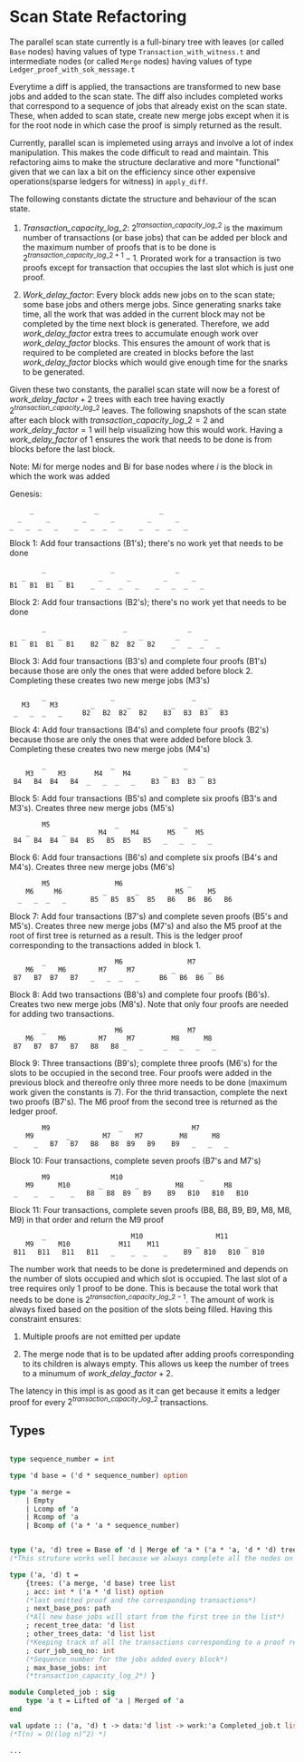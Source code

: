 # Scan State Refactoring

The parallel scan state currently is a full-binary tree with leaves (or called `Base` nodes) having values of type `Transaction_with_witness.t` and intermediate nodes (or called `Merge` nodes) having values of type `Ledger_proof_with_sok_message.t`

Everytime a diff is applied, the transactions are transformed to new base jobs and added to the scan state. The diff also includes completed works that correspond to a sequence of jobs that already exist on the scan state. These, when added to scan state, create new merge jobs except when it is for the root node in which case the proof is simply returned as the result.

Currently, parallel scan is implemeted using arrays and involve a lot of index manipulation. This makes the code difficult to read and maintain. This refactoring aims to make the structure declarative and more "functional" given that we can lax a bit on the efficiency since other expensive operations(sparse ledgers for witness) in `apply_diff`.

The following constants dictate the structure and behaviour of the scan state.

1. *Transaction_capacity_log_2*: $2^{transaction\_capacity\_log\_2}$ is the maximum number of transactions (or base jobs) that can be added per block and the maximum number of proofs that is to be done is $2^{transaction\_capacity\_log\_2 + 1} - 1$. Prorated work for a transaction is two proofs except for transaction that occupies the last slot which is just one proof.

2. *Work_delay_factor*: Every block adds new jobs on to the scan state; some base jobs and others merge jobs. Since generating snarks take time, all the work that was added in the current block may not be completed by the time next block is generated. Therefore, we add *work_delay_factor* extra trees to accumulate enough work over *work_delay_factor* blocks. This ensures the amount of work that is required to be completed are created in blocks before the last *work_delay_factor* blocks which would give enough time for the snarks to be generated.

Given these two constants, the parallel scan state will now be a forest of $work\_delay\_factor+2$ trees with each tree having exactly $2^{transaction\_capacity\_log\_2}$ leaves. The following snapshots of the scan state after each block with $transaction\_capacity\_log\_2=2$ and $work\_delay\_factor=1$ will help visualizing how this would work. Having a *work_delay_factor* of 1 ensures the work that needs to be done is from blocks before the last block.

Note: M*i* for merge nodes and B*i* for base nodes where *i* is the block in which the work was added

Genesis:

         _               _               _
      _      _        _      _        _      _
    _   _  _   _    _   _  _   _    _   _  _   _

Block 1: Add four transactions (B1's); there's no work yet that needs to be done

            _                _               _
       _        _         _      _        _      _
    B1   B1  B1   B1    _   _  _   _    _   _  _   _

Block 2: Add four transactions (B2's); there's no work yet that needs to be done

            _                   _               _
       _        _          _        _        _      _
    B1   B1  B1   B1    B2   B2  B2   B2    _   _  _   _

Block 3: Add four transactions (B3's) and complete four proofs (B1's) because those are only the ones that were added before block 2. Completing these creates two new merge jobs (M3's)

            _                _                   _
       M3     M3        _        _          _        _
     _   _  _   _     B2   B2  B2   B2    B3   B3  B3   B3

Block 4: Add four transactions (B4's) and complete four proofs (B2's) because those are only the ones that were added before block 3. Completing these creates two new merge jobs (M4's)

            _                _                 _
        M3      M3       M4     M4        _        _
     B4   B4  B4   B4  _   _  _   _    B3   B3  B3   B3

Block 5: Add four transactions (B5's) and complete six proofs (B3's and M3's). Creates three new merge jobs (M5's)

            M5                _                _
        _        _        M4      M4       M5     M5
     B4   B4  B4   B4  B5   B5  B5   B5   _   _  _   _

Block 6: Add four transactions (B6's) and complete six proofs (B4's and M4's). Creates three new merge jobs (M6's)

            M5                M6                _
        M6     M6          _       _         M5      M5
      _   _  _   _      B5   B5  B5   B5   B6   B6  B6   B6

Block 7: Add four transactions (B7's) and complete seven proofs (B5's and M5's). Creates three new merge jobs (M7's) and also the M5 proof at the root of first tree is returned as a result. This is the ledger proof corresponding to the transactions added in block 1.

            _                 M6                M7
        M6      M6        M7     M7         _        _
     B7   B7  B7   B7   _   _  _   _     B6   B6  B6   B6

Block 8: Add two transactions (B8's) and complete four proofs (B6's). Creates two new merge jobs (M8's). Note that only four proofs are needed for adding two transactions.

            _                 M6                M7
        M6      M6        M7     M7         M8      M8
     B7   B7  B7   B7   B8   B8 _   _     _   _   _   _

Block 9: Three transactions (B9's); complete three proofs (M6's) for the slots to be occupied in the second tree. Four proofs were added in the previous block and thereofre only three more needs to be done (maximum work given the constants is 7). For the thrid transaction, complete the next two proofs (B7's). The M6 proof from the second tree is returned as the ledger proof.

            M9                 _                 M7
        M9        _        M7      M7         M8      M8
     _    _   B7   B7   B8   B8  B9   B9    B9   _   _   _

Block 10: Four transactions, complete seven proofs (B7's and M7's)

            M9               M10                   _
        M9      M10       _        _         M8          M8
     _    _   _    _   B8   B8  B9   B9    B9   B10   B10   B10

Block 11: Four transactions, complete seven proofs (B8, B8, B9, B9, M8, M8, M9) in that order and return the M9 proof

            _                     M10                  M11
        M9      M10            M11    M11         _           _
     B11   B11   B11   B11   _    _  _    _    B9   B10   B10   B10

 The number work that needs to be done is predetermined and depends on the number of slots occupied and which slot is occupied. The last slot of a tree requires only 1 proof to be done. This is because the total work that needs to be done is $2^{transaction\_capacity\_log\_2 - 1}$. The amount of work is always fixed based on the position of the slots being filled.
 Having this constraint ensures:

1. Multiple proofs are not emitted per update

2. The merge node that is to be updated after adding proofs corresponding to its children is always empty. This allows us keep the number of trees to a minumum of $work\_delay\_factor+2$.

The latency in this impl is as good as it can get because it emits a ledger proof for every $2^{transaction\_capacity\_log\_2}$ transactions.

## Types

```ocaml

type sequence_number = int

type 'd base = ('d * sequence_number) option

type 'a merge =
    | Empty
    | Lcomp of 'a
    | Rcomp of 'a
    | Bcomp of ('a * 'a * sequence_number)


type ('a, 'd) tree = Base of 'd | Merge of 'a * ('a * 'a, 'd * 'd) tree
(*This struture works well because we always complete all the nodes on a specific level before proceeding to the next level*)

type ('a, 'd) t =
    {trees: ('a merge, 'd base) tree list
    ; acc: int * ('a * 'd list) option
    (*last emitted proof and the corresponding transactions*)
    ; next_base_pos: path
    (*All new base jobs will start from the first tree in the list*)
    ; recent_tree_data: 'd list
    ; other_trees_data: 'd list list
    (*Keeping track of all the transactions corresponding to a proof returned*)
    ; curr_job_seq_no: int
    (*Sequence number for the jobs added every block*)
    ; max_base_jobs: int
    (*transaction_capacity_log_2*) }

module Completed_job : sig
    type 'a t = Lifted of 'a | Merged of 'a
end

val update :: ('a, 'd) t -> data:'d list -> work:'a Completed_job.t list -> ('a, 'd) t
(*T(n) = O((log n)^2) *)

...

```
